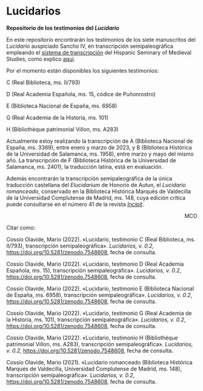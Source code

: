 # Lucidarios
**Repositorio de los testimonios del <em>Lucidario</em>**

En este repositorio encontrarán los testimonios de los siete manuscritos del <em>Lucidario</em> auspiciado Sancho IV, en transcripción semipaleográfica empleando el [sistema de transcripción](http://www.hispanicseminary.org/manual-en.htm) del Hispanic Seminary of Medieval Studies, como explico [aquí](enlace).

Por el momento están disponibles los siguientes testimonios:

C (Real Biblioteca, ms. II/793)

D (Real Academia Española, ms. 15, códice de Puñonrostro)

E (Biblioteca Nacional de España, ms. 6958)

G (Real Academia de la Historia, ms. 101)

H (Bibliothèque patrimonial Villon, ms. A283)

Actualmente estoy realizando la transcripción de A (Biblioteca Nacional de España, ms. 3369), entre enero y marzo de 2023, y B (Biblioteca Histórica de la Universidad de Salamanca, ms. 1958), entre marzo y mayo del mismo año. La transcripción de F (Biblioteca Histórica de la Universidad de Salamanca, ms. 2401), la traducción latina, está en evaluación.

Además encontrarán la transcripción semipaleográfica de la única traducción castellana del <em>Elucidarium</em> de Honorio de Autun, el <em>Lucidario romanceado</em>, conservado en la Biblioteca Histórica Marqués de Valdecilla de la Universidad Complutense de Madrid, ms. 148, cuya edición crítica puede consultarse en el número 41 de la revista [<em>Incipit</em>](http://www.iibicrit-conicet.gov.ar/ojs/index.php/incipit/article/view/541).

<p align="right">MCO</p>

Citar como:

Cossío Olavide, Mario (2022). «Lucidario, testimonio C (Real Biblioteca, ms. II/793), transcripción semipaleográfica». <em>Lucidarios, v. 0.2</em>, https://doi.org/10.5281/zenodo.7548608, fecha de consulta.

Cossío Olavide, Mario (2022). «Lucidario, testimonio D (Real Academia Española, ms. 15), transcripción semipaleográfica». <em>Lucidarios, v. 0.2</em>, https://doi.org/10.5281/zenodo.7548608, fecha de consulta.

Cossío Olavide, Mario (2022). «Lucidario, testimonio E (Biblioteca Nacional de España, ms. 6958), transcripción semipaleográfica». <em>Lucidarios, v. 0.2</em>, https://doi.org/10.5281/zenodo.7548608, fecha de consulta.

Cossío Olavide, Mario (2022). «Lucidario, testimonio G (Real Academia de la Historia, ms. 101), transcripción semipaleográfica». <em>Lucidarios, v. 0.2</em>, https://doi.org/10.5281/zenodo.7548608, fecha de consulta.

Cossío Olavide, Mario (2022). «Lucidario, testimonio H (Bibliothèque patrimonial Villon, ms. A283), transcripción semipaleográfica». <em>Lucidarios, v. 0.2</em>, https://doi.org/10.5281/zenodo.7548608, fecha de consulta.

Cossío Olavide, Mario (2021). «Lucidario romanceado (Biblioteca Histórica Marqués de Valdecilla, Universidad Complutense de Madrid, ms. 148), transcripción semipaleográfica». <em>Lucidarios, v. 0.2</em>, https://doi.org/10.5281/zenodo.7548608, fecha de consulta.
